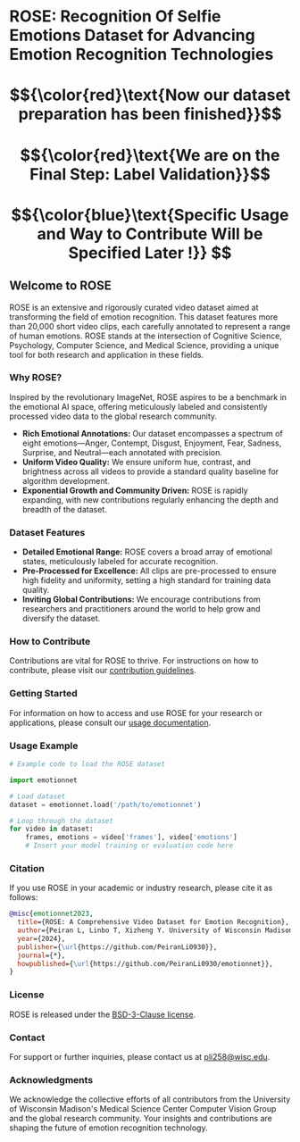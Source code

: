 # ROSE: Recognition Of Selfie Emotions Dataset for Advancing Emotion Recognition Technologies


# $${\color{red}\text{Now our dataset preparation has been finished}}$$ 
# $${\color{red}\text{We are on the Final Step: Label Validation}}$$ 
# $${\color{blue}\text{Specific Usage and Way to Contribute Will be Specified Later !}} $$

## Welcome to ROSE

ROSE is an extensive and rigorously curated video dataset aimed at transforming the field of emotion recognition. This dataset features more than 20,000 short video clips, each carefully annotated to represent a range of human emotions. ROSE stands at the intersection of Cognitive Science, Psychology, Computer Science, and Medical Science, providing a unique tool for both research and application in these fields.

### Why ROSE?

Inspired by the revolutionary ImageNet, ROSE aspires to be a benchmark in the emotional AI space, offering meticulously labeled and consistently processed video data to the global research community.

- **Rich Emotional Annotations:** Our dataset encompasses a spectrum of eight emotions—Anger, Contempt, Disgust, Enjoyment, Fear, Sadness, Surprise, and Neutral—each annotated with precision.
- **Uniform Video Quality:** We ensure uniform hue, contrast, and brightness across all videos to provide a standard quality baseline for algorithm development.
- **Exponential Growth and Community Driven:** ROSE is rapidly expanding, with new contributions regularly enhancing the depth and breadth of the dataset.

### Dataset Features

- **Detailed Emotional Range:** ROSE covers a broad array of emotional states, meticulously labeled for accurate recognition.
- **Pre-Processed for Excellence:** All clips are pre-processed to ensure high fidelity and uniformity, setting a high standard for training data quality.
- **Inviting Global Contributions:** We encourage contributions from researchers and practitioners around the world to help grow and diversify the dataset.

### How to Contribute

Contributions are vital for ROSE to thrive. For instructions on how to contribute, please visit our [contribution guidelines](#).

### Getting Started

For information on how to access and use ROSE for your research or applications, please consult our [usage documentation](#).

### Usage Example

```python
# Example code to load the ROSE dataset

import emotionnet

# Load dataset
dataset = emotionnet.load('/path/to/emotionnet')

# Loop through the dataset
for video in dataset:
    frames, emotions = video['frames'], video['emotions']
    # Insert your model training or evaluation code here
```

### Citation
If you use ROSE in your academic or industry research, please cite it as follows:

```bibtex
@misc{emotionnet2023,
  title={ROSE: A Comprehensive Video Dataset for Emotion Recognition},
  author={Peiran L, Linbo T, Xizheng Y. University of Wisconsin Madison},
  year={2024},
  publisher={\url{https://github.com/PeiranLi0930}},
  journal={*},
  howpublished={\url{https://github.com/PeiranLi0930/emotionnet}},
}
```

### License
ROSE is released under the [BSD-3-Clause license](LICENSE).

### Contact
For support or further inquiries, please contact us at [pli258@wisc.edu](mailto:pli258@wisc.edu).

### Acknowledgments
We acknowledge the collective efforts of all contributors from the University of Wisconsin Madison's Medical Science Center Computer Vision Group and the global research community. Your insights and contributions are shaping the future of emotion recognition technology.
